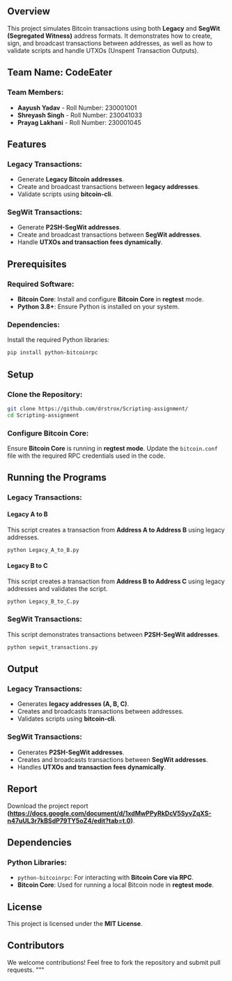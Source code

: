 
## Overview
This project simulates Bitcoin transactions using both **Legacy** and **SegWit (Segregated Witness)** address formats. It demonstrates how to create, sign, and broadcast transactions between addresses, as well as how to validate scripts and handle UTXOs (Unspent Transaction Outputs).

## Team Name: CodeEater
### Team Members:
- **Aayush Yadav** - Roll Number: 230001001
- **Shreyash Singh** - Roll Number: 230041033
- **Prayag Lakhani** - Roll Number: 230001045

## Features
### **Legacy Transactions:**
- Generate **Legacy Bitcoin addresses**.
- Create and broadcast transactions between **legacy addresses**.
- Validate scripts using **bitcoin-cli**.

### **SegWit Transactions:**
- Generate **P2SH-SegWit addresses**.
- Create and broadcast transactions between **SegWit addresses**.
- Handle **UTXOs and transaction fees dynamically**.

## Prerequisites
### **Required Software:**
- **Bitcoin Core**: Install and configure **Bitcoin Core** in **regtest** mode.
- **Python 3.8+**: Ensure Python is installed on your system.

### **Dependencies:**
Install the required Python libraries:
```bash
pip install python-bitcoinrpc
```

## Setup
### **Clone the Repository:**
```bash
git clone https://github.com/drstrox/Scripting-assignment/
cd Scripting-assignment
```

### **Configure Bitcoin Core:**
Ensure **Bitcoin Core** is running in **regtest mode**. Update the `bitcoin.conf` file with the required RPC credentials used in the code.

## Running the Programs
### **Legacy Transactions:**
#### **Legacy A to B**
This script creates a transaction from **Address A to Address B** using legacy addresses.
```bash
python Legacy_A_to_B.py
```

#### **Legacy B to C**
This script creates a transaction from **Address B to Address C** using legacy addresses and validates the script.
```bash
python Legacy_B_to_C.py
```

### **SegWit Transactions:**
This script demonstrates transactions between **P2SH-SegWit addresses**.
```bash
python segwit_transactions.py
```

## Output
### **Legacy Transactions:**
- Generates **legacy addresses (A, B, C)**.
- Creates and broadcasts transactions between addresses.
- Validates scripts using **bitcoin-cli**.

### **SegWit Transactions:**
- Generates **P2SH-SegWit addresses**.
- Creates and broadcasts transactions between **SegWit addresses**.
- Handles **UTXOs and transaction fees dynamically**.

## Report
Download the project report **(https://docs.google.com/document/d/1xdMwPPyRkDcV5SyvZqXS-n47uUL3r7kBSdP79TY5oZ4/edit?tab=t.0)**.

## Dependencies
### **Python Libraries:**
- `python-bitcoinrpc`: For interacting with **Bitcoin Core via RPC**.
- **Bitcoin Core**: Used for running a local Bitcoin node in **regtest mode**.

## License
This project is licensed under the **MIT License**.

## Contributors
We welcome contributions! Feel free to fork the repository and submit pull requests.
"""


